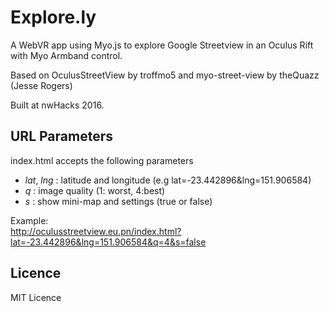 # Explore.ly
A WebVR app using Myo.js to explore Google Streetview in an Oculus Rift with Myo Armband control.

Based on OculusStreetView by troffmo5 and myo-street-view by theQuazz (Jesse Rogers)

Built at nwHacks 2016.

URL Parameters
-------------
index.html accepts the following parameters

- *lat*, *lng* : latitude and longitude (e.g lat=-23.442896&lng=151.906584)
- *q* : image quality (1: worst, 4:best)
- *s* : show mini-map and settings (true or false)

Example:  
http://oculusstreetview.eu.pn/index.html?lat=-23.442896&lng=151.906584&q=4&s=false

Licence
-------------
MIT Licence
